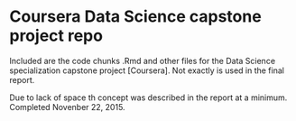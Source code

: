 # Coursera Data Science capstone project repo
Included are the code chunks .Rmd and other files for the Data Science specialization capstone project [Coursera].
Not exactly is used in the final report.

Due to lack of space th concept was described in the report at a minimum. 
Completed Novenber 22, 2015.
